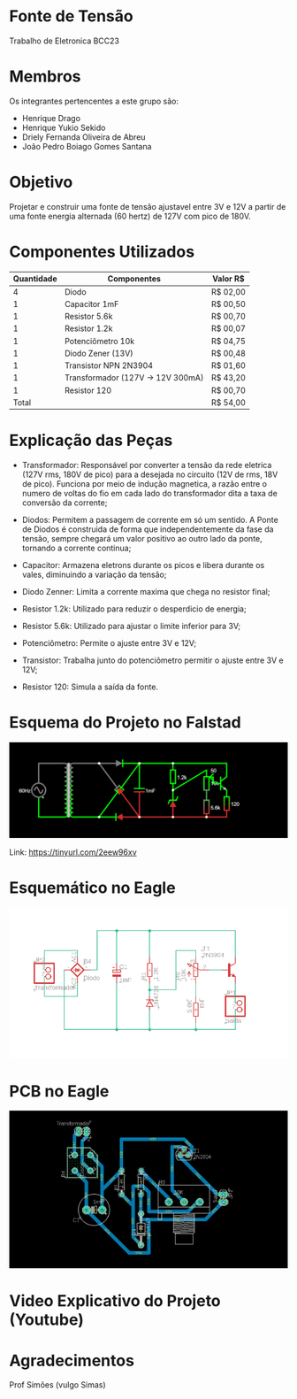 # Fonte de Tensão
Trabalho de Eletronica BCC23


# Membros
Os integrantes pertencentes a este grupo são:
  - Henrique Drago
  - Henrique Yukio Sekido
  - Driely Fernanda Oliveira de Abreu
   - João Pedro Boiago Gomes Santana
  
# Objetivo
Projetar e construir uma fonte de tensão ajustavel entre 3V e 12V a partir de uma fonte energia alternada (60 hertz) de 127V com pico de 180V.


# Componentes Utilizados
| Quantidade | Componentes                       | Valor R$ |
|------------|-----------------------------------|----------|
| 4          | Diodo                             | R$ 02,00 |
| 1          | Capacitor 1mF                     | R$ 00,50 |
| 1          | Resistor 5.6k                     | R$ 00,70 |
| 1          | Resistor 1.2k                     | R$ 00,07 |
| 1          | Potenciômetro  10k                | R$ 04,75 |
| 1          | Diodo Zener (13V)                 | R$ 00,48 |
| 1          | Transistor NPN 2N3904             | R$ 01,60 |
| 1          | Transformador (127V -> 12V 300mA) | R$ 43,20 |
| 1          | Resistor 120                      | R$ 00,70 |
| Total      |                                   | R$ 54,00 |


# Explicação das Peças

- Transformador: Responsável por converter a tensão da rede eletrica (127V rms, 180V de pico) para a desejada no circuito (12V de rms, 18V de pico). Funciona por meio de indução magnetica, a razão entre o numero de voltas do fio em cada lado do transformador dita a taxa de conversão da corrente;

- Diodos: Permitem a passagem de corrente em só um sentido. A Ponte de Diodos é construida de forma que independentemente da fase da tensão, sempre chegará um valor positivo ao outro lado da ponte, tornando a corrente continua;

- Capacitor: Armazena eletrons durante os picos e libera durante os vales, diminuindo a variação da tensão;

- Diodo Zenner: Limita a corrente maxima que chega no resistor final;

- Resistor 1.2k: Utilizado para reduzir o desperdicio de energia;

- Resistor 5.6k: Utilizado para ajustar o limite inferior para 3V;

- Potenciômetro: Permite o ajuste entre 3V e 12V;

- Transistor: Trabalha junto do potenciômetro permitir o ajuste entre 3V e 12V;

- Resistor 120: Simula a saída da fonte.


# Esquema do Projeto no Falstad

<img src="./Imagens/Imagem Falstad.png">

Link: https://tinyurl.com/2eew96xv


# Esquemático no Eagle

<img src="./Imagens/Imagem Eagle.png">

# PCB no Eagle

<img src="./Imagens/Imagem PCB.png">

# Video Explicativo do Projeto (Youtube)


# Agradecimentos
Prof Simões (vulgo Simas)




